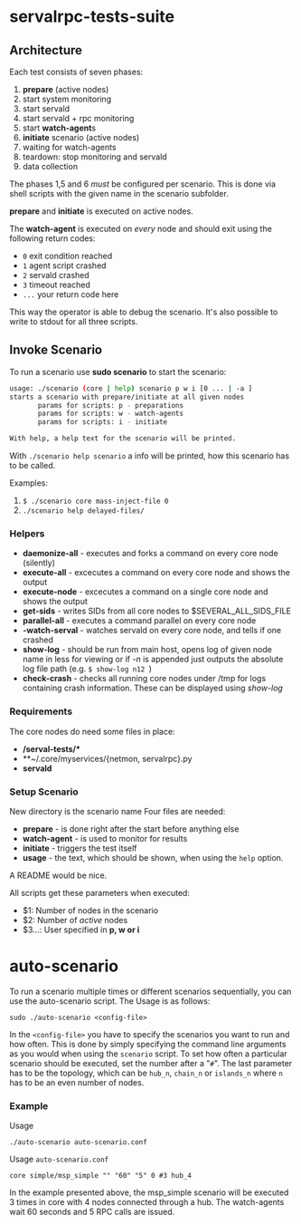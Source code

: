 # servalrpc-tests-suite

## Architecture
Each test consists of seven phases:

 1. **prepare** (active nodes)
 2. start system monitoring
 3. start servald
 4. start servald + rpc monitoring
 5. start **watch-agent**s
 6. **initiate** scenario (active nodes)
 7. waiting for watch-agents
 8. teardown: stop monitoring and servald
 9. data collection

The phases 1,5 and 6 *must* be configured per scenario. This is done via shell scripts with the given name in the scenario subfolder.

**prepare** and **initiate** is executed on active nodes.

The **watch-agent** is executed on *every* node and should exit using the following return codes:

- ```0``` exit condition reached
- ```1``` agent script crashed
- ```2``` servald crashed
- ```3``` timeout reached
- ```...``` your return code here

This way the operator is able to debug the scenario. It's also possible to write to stdout for all three scripts.

## Invoke Scenario
To run a scenario use **sudo scenario** to start the scenario:

```bash
usage: ./scenario (core | help) scenario p w i [0 ... | -a ]
starts a scenario with prepare/initiate at all given nodes
       params for scripts: p - preparations
       params for scripts: w - watch-agents
       params for scripts: i - initiate

With help, a help text for the scenario will be printed.
```

With `./scenario help scenario` a info will be printed, how this scenario has to be called.

Examples:
1. ```$ ./scenario core mass-inject-file 0```
2. `./scenario help delayed-files/`

### Helpers
* **daemonize-all** - executes and forks a command on every core node (silently)
* **execute-all** - excecutes a command on every core node and shows the output
* **execute-node** - excecutes a command on a single core node and shows the output
* **get-sids** - writes SIDs from all core nodes to $SEVERAL_ALL_SIDS_FILE
* **parallel-all** - executes a command parallel on every core node
* **-watch-serval** - watches servald on every core node, and tells if one crashed
* **show-log** - should be run from main host, opens log of given node name in less for viewing or if _-n_ is appended just outputs the absolute log file path (e.g. ```$ show-log n12 ```)
* **check-crash** - checks all running core nodes under /tmp for logs containing crash information. These can be displayed using _show-log_

### Requirements

The core nodes do need some files in place:

 - **/serval-tests/\***
 - **~/.core/myservices/{netmon, servalrpc}.py
 - **servald**

### Setup Scenario

New directory is the scenario name
Four files are needed:

* **prepare** - is done right after the start before anything else
* **watch-agent** - is used to monitor for results
* **initiate** - triggers the test itself
* **usage** - the text, which should be shown, when using the `help` option.

A README would be nice.

All scripts get these parameters when executed:

 * $1: Number of nodes in the scenario
 * $2: Number of *active* nodes
 * $3...: User specified in **p, w or i**

# auto-scenario
To run a scenario multiple times or different scenarios sequentially, you can use the auto-scenario script. The Usage is as follows:

```
sudo ./auto-scenario <config-file>
```

In the `<config-file>` you have to specify the scenarios you want to run and how often. This is done by simply specifying the command line arguments as you would when using the `scenario` script. To set how often a particular scenario should be executed, set the number after a "`#`". The last parameter has to be the topology, which can be `hub_n`, `chain_n` or `islands_n` where `n` has to be an even number of nodes.

### Example

Usage
```
./auto-scenario auto-scenario.conf
```

Usage `auto-scenario.conf`

```
core simple/msp_simple "" "60" "5" 0 #3 hub_4
```

In the example presented above, the msp_simple scenario will be executed 3 times in core with 4 nodes connected through a hub. The watch-agents wait 60 seconds and 5 RPC calls are issued.
